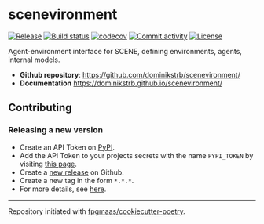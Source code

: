 # scenevironment

[![Release](https://img.shields.io/github/v/release/dominikstrb/scenevironment)](https://img.shields.io/github/v/release/dominikstrb/scenevironment)
[![Build status](https://img.shields.io/github/actions/workflow/status/dominikstrb/scenevironment/main.yml?branch=main)](https://github.com/dominikstrb/scenevironment/actions/workflows/main.yml?query=branch%3Amain)
[![codecov](https://codecov.io/gh/dominikstrb/scenevironment/branch/main/graph/badge.svg)](https://codecov.io/gh/dominikstrb/scenevironment)
[![Commit activity](https://img.shields.io/github/commit-activity/m/dominikstrb/scenevironment)](https://img.shields.io/github/commit-activity/m/dominikstrb/scenevironment)
[![License](https://img.shields.io/github/license/dominikstrb/scenevironment)](https://img.shields.io/github/license/dominikstrb/scenevironment)

Agent-environment interface for SCENE, defining environments, agents, internal models.

- **Github repository**: <https://github.com/dominikstrb/scenevironment/>
- **Documentation** <https://dominikstrb.github.io/scenevironment/>

## Contributing

### Releasing a new version

- Create an API Token on [PyPI](https://pypi.org/).
- Add the API Token to your projects secrets with the name `PYPI_TOKEN` by visiting [this page](https://github.com/dominikstrb/scenevironment/settings/secrets/actions/new).
- Create a [new release](https://github.com/dominikstrb/scenevironment/releases/new) on Github.
- Create a new tag in the form `*.*.*`.
- For more details, see [here](https://fpgmaas.github.io/cookiecutter-poetry/features/cicd/#how-to-trigger-a-release).

---

Repository initiated with [fpgmaas/cookiecutter-poetry](https://github.com/fpgmaas/cookiecutter-poetry).
